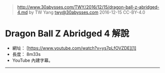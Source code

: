 ﻿> http://www.30abysses.com/TWY/2016/12/15/dragon-ball-z-abridged-4.md
> by TW Yang <twy@30abysses.com> 2016-12-15 CC-BY-4.0

# Dragon Ball Z Abridged 4  解說

* 網址： [https://www.youtube.com/watch?v=ys7pLfOVZDE][1]
* 長度： 8m33s
* YouTube 內建字幕。

[1]: https://www.youtube.com/watch?v=ys7pLfOVZDE


---
